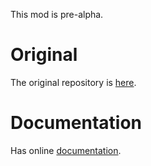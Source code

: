 This mod is pre-alpha.

# Original

The original repository is [here][original].

[original]: https://github.com/lossycrypt/eradicators-library


# Documentation

Has online [documentation].

[documentation]: https://lossycrypt.github.io/erlib/index.html